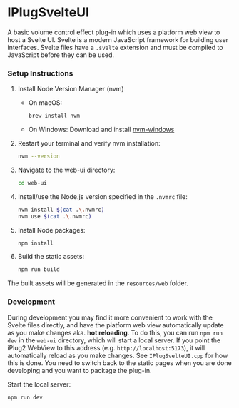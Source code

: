 # IPlugSvelteUI
A basic volume control effect plug-in which uses a platform web view to host a Svelte UI.
Svelte is a modern JavaScript framework for building user interfaces. Svelte files have a `.svelte` extension and must be compiled to JavaScript before they can be used.

### Setup Instructions

1. Install Node Version Manager (nvm)
   - On macOS:
     ```bash
     brew install nvm
     ```
   - On Windows:
     Download and install [nvm-windows](https://github.com/coreybutler/nvm-windows/releases)

2. Restart your terminal and verify nvm installation:
   ```bash
   nvm --version
   ```

3. Navigate to the web-ui directory:
    ```bash
    cd web-ui
    ```

4. Install/use the Node.js version specified in the `.nvmrc` file:
   ```bash
   nvm install $(cat .\.nvmrc)
   nvm use $(cat .\.nvmrc)
   ```

5. Install Node packages:
   ```bash
   npm install
   ```

6. Build the static assets:
   ```bash
   npm run build
   ```

The built assets will be generated in the `resources/web` folder.

### Development

During development you may find it more convenient to work with the Svelte files directly, and have the platform web view automatically update as you make changes aka. **hot reloading**. To do this, you can run `npm run dev` in the `web-ui` directory, which will start a local server. If you point the iPlug2 WebView to this address (e.g. `http://localhost:5173`), it will automatically reload as you make changes. See `IPlugSvelteUI.cpp` for how this is done. You need to switch back to the static pages when you are done developing and you want to package the plug-in.

Start the local server:
   ```bash
   npm run dev
   ```

